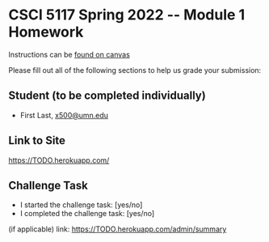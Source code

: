 # CSCI 5117 Spring 2022 -- Module 1 Homework

Instructions can be [found on canvas](https://canvas.umn.edu/courses/291031/pages/homework-1)

Please fill out all of the following sections to help us grade your submission:

## Student (to be completed individually)

* First Last, x500@umn.edu

## Link to Site

<https://TODO.herokuapp.com/>

## Challenge Task

* I started the challenge task: [yes/no]
* I completed the challenge task: [yes/no]

(if applicable) link: <https://TODO.herokuapp.com/admin/summary>
